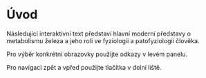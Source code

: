 # Úvod

Následující interaktivní text představí hlavní moderní představy o metabolismu železa a jeho roli ve fyziologii a patofyziologii člověka.

Pro výběr konkrétní obrazovky použijte odkazy v levém panelu.

Pro navigaci zpět a vpřed použijte tlačítka v dolní liště.










































































































